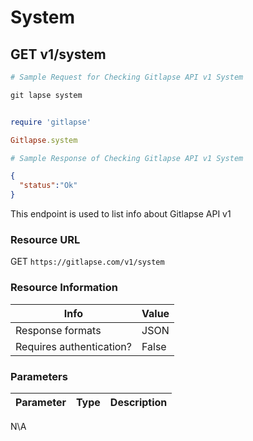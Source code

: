 # System
## GET v1/system
```perl
# Sample Request for Checking Gitlapse API v1 System 
```
```c
git lapse system
```
```shell
```
```ruby
require 'gitlapse'

Gitlapse.system
```
```perl
# Sample Response of Checking Gitlapse API v1 System 
```
```json
{ 
  "status":"Ok"
}
```


This endpoint is used to list info about Gitlapse API v1
### Resource URL 
GET `https://gitlapse.com/v1/system`

### Resource Information 
Info				| Value           	 
--------- 			| ------- 
Response formats		| JSON 
Requires authentication?    	| False 

### Parameters 
Parameter |     Type	| Description
--------- | ------- 	| -----------
N\A
